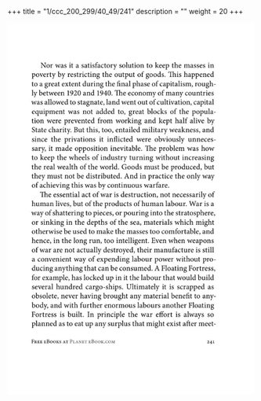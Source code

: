 +++
title = "1/ccc_200_299/40_49/241"
description = ""
weight = 20
+++

<img class="center-fit-jpg" src="/jpg_/out_jpg_1984__241.jpg" ></img>

